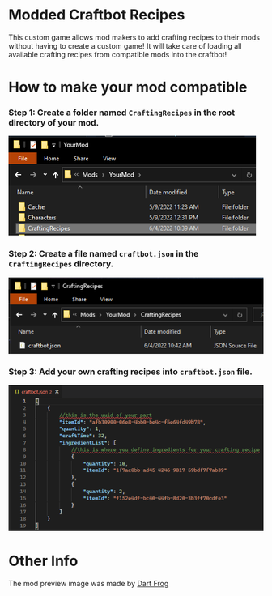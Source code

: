 # Modded Craftbot Recipes
 This custom game allows mod makers to add crafting recipes to their mods without having to create a custom game! It will take care of loading all available crafting recipes from compatible mods into the craftbot!

# How to make your mod compatible
### Step 1: Create a folder named `CraftingRecipes` in the root directory of your mod.
![Guide1](https://github.com/QuestionableM/Modded-Craftbot-Recipes/blob/main/GuideImages/guide_image1.png)
### Step 2: Create a file named `craftbot.json` in the `CraftingRecipes` directory.
![Guide2](https://github.com/QuestionableM/Modded-Craftbot-Recipes/blob/main/GuideImages/guide_image2.png)
### Step 3: Add your own crafting recipes into `craftbot.json` file.
![Guide3](https://github.com/QuestionableM/Modded-Craftbot-Recipes/blob/main/GuideImages/guide_image3.png)

# Other Info
The mod preview image was made by [Dart Frog](https://steamcommunity.com/profiles/76561198318189561)
